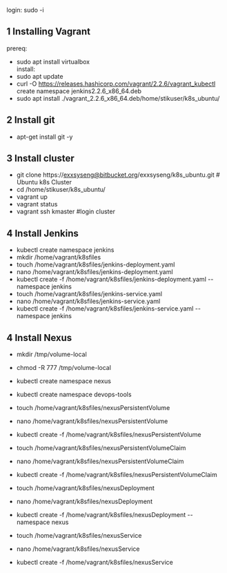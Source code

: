 login: sudo -i

## 1 Installing Vagrant  
 prereq:  
  - sudo apt install virtualbox  
 install:  
  - sudo apt update  
  - curl -O https://releases.hashicorp.com/vagrant/2.2.6/vagrant_kubectl create namespace jenkins2.2.6_x86_64.deb  
  - sudo apt install ./vagrant_2.2.6_x86_64.deb/home/stikuser/k8s_ubuntu/  
## 2 Install git  
  - apt-get install git -y  
## 3 Install cluster  
  - git clone https://exxsyseng@bitbucket.org/exxsyseng/k8s_ubuntu.git      # Ubuntu k8s Cluster  
  - cd /home/stikuser/k8s_ubuntu/  
  - vagrant up  
  - vagrant status  
  - vagrant ssh kmaster   #login cluster  
## 4 Install Jenkins  
  - kubectl create namespace jenkins  
  - mkdir /home/vagrant/k8sfiles  
  - touch /home/vagrant/k8sfiles/jenkins-deployment.yaml  
  - nano /home/vagrant/k8sfiles/jenkins-deployment.yaml  
  - kubectl create -f /home/vagrant/k8sfiles/jenkins-deployment.yaml --namespace jenkins  
  - touch /home/vagrant/k8sfiles/jenkins-service.yaml  
  - nano /home/vagrant/k8sfiles/jenkins-service.yaml  
  - kubectl create -f /home/vagrant/k8sfiles/jenkins-service.yaml --namespace jenkins  
  
  ## 4 Install Nexus  
  - mkdir /tmp/volume-local  
  - chmod -R 777 /tmp/volume-local  
  - kubectl create namespace nexus  
  - kubectl create namespace devops-tools  
  
  - touch /home/vagrant/k8sfiles/nexusPersistentVolume  
  - nano /home/vagrant/k8sfiles/nexusPersistentVolume  
  - kubectl create -f /home/vagrant/k8sfiles/nexusPersistentVolume  
  
  - touch /home/vagrant/k8sfiles/nexusPersistentVolumeClaim  
  - nano /home/vagrant/k8sfiles/nexusPersistentVolumeClaim  
  - kubectl create -f /home/vagrant/k8sfiles/nexusPersistentVolumeClaim  
  
  - touch /home/vagrant/k8sfiles/nexusDeployment  
  - nano /home/vagrant/k8sfiles/nexusDeployment  
  - kubectl create -f /home/vagrant/k8sfiles/nexusDeployment --namespace nexus  
  
  - touch /home/vagrant/k8sfiles/nexusService  
  - nano /home/vagrant/k8sfiles/nexusService  
  - kubectl create -f /home/vagrant/k8sfiles/nexusService  
  
